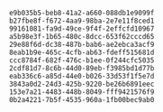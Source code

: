 
                e9b035b5-beb8-41a2-a660-088db1e9099f
                b27fbe8f-f672-4aa9-98ba-2e7e11f8ced1
                99161081-fa9d-49ce-9f4f-2effcfd10967
                a5b98e3f-1b65-480c-8dcc-653f62cccd65
                29e88f6d-dc38-487b-bab6-ae2ebca3acf9
                8eab1b9e-465c-4cfb-ab63-fdeff515681d
                ccc8784f-682f-476c-b1ee-0f244cfc5035
                2cdf81d7-8c6b-44d0-89eb-f3985bd1d77b
                eab336c6-a85d-44e0-b026-33d53f1f5e7d
                3843a0d2-24d3-425b-9220-be26b6891eec
                153e7a21-4483-448b-8049-fff9421576f9
                0b2a4221-7b5f-4535-960a-1fb00bec9ab0
                